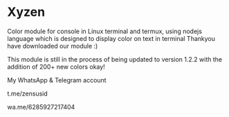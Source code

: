 # Xyzen
Color module for console in Linux terminal and termux, using nodejs language which is designed to display color on text in terminal 
Thankyou have downloaded our module :)

This module is still in the process of being updated to version 1.2.2 with the addition of 200+ new colors okay!

My WhatsApp & Telegram account

t.me/zensusid

wa.me/6285927217404
